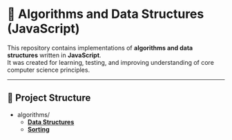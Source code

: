 # 🧠 Algorithms and Data Structures (JavaScript)

This repository contains implementations of **algorithms and data structures** written in **JavaScript**.  
It was created for learning, testing, and improving understanding of core computer science principles.

---

## 📁 Project Structure

- algorithms/
    - [**Data Structures**](./Data%20Structures)
    - [**Sorting**](./Sorting)